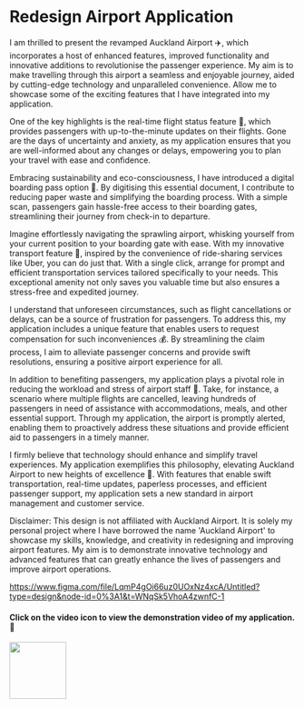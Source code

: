# Redesign Airport Application

I am thrilled to present the revamped Auckland Airport ✈️, which incorporates a host of enhanced features, improved functionality and innovative additions to revolutionise the passenger experience. My aim is to make travelling through this airport a seamless and enjoyable journey, aided by cutting-edge technology and unparalleled convenience. Allow me to showcase some of the exciting features that I have integrated into my application.

One of the key highlights is the real-time flight status feature 🚀, which provides passengers with up-to-the-minute updates on their flights. Gone are the days of uncertainty and anxiety, as my application ensures that you are well-informed about any changes or delays, empowering you to plan your travel with ease and confidence.

Embracing sustainability and eco-consciousness, I have introduced a digital boarding pass option 🌿. By digitising this essential document, I contribute to reducing paper waste and simplifying the boarding process. With a simple scan, passengers gain hassle-free access to their boarding gates, streamlining their journey from check-in to departure.

Imagine effortlessly navigating the sprawling airport, whisking yourself from your current position to your boarding gate with ease. With my innovative transport feature 🚕, inspired by the convenience of ride-sharing services like Uber, you can do just that. With a single click, arrange for prompt and efficient transportation services tailored specifically to your needs. This exceptional amenity not only saves you valuable time but also ensures a stress-free and expedited journey.

I understand that unforeseen circumstances, such as flight cancellations or delays, can be a source of frustration for passengers. To address this, my application includes a unique feature that enables users to request compensation for such inconveniences 💰. By streamlining the claim process, I aim to alleviate passenger concerns and provide swift resolutions, ensuring a positive airport experience for all.

In addition to benefiting passengers, my application plays a pivotal role in reducing the workload and stress of airport staff 🙌. Take, for instance, a scenario where multiple flights are cancelled, leaving hundreds of passengers in need of assistance with accommodations, meals, and other essential support. Through my application, the airport is promptly alerted, enabling them to proactively address these situations and provide efficient aid to passengers in a timely manner.

I firmly believe that technology should enhance and simplify travel experiences. My application exemplifies this philosophy, elevating Auckland Airport to new heights of excellence 🌟. With features that enable swift transportation, real-time updates, paperless processes, and efficient passenger support, my application sets a new standard in airport management and customer service.

Disclaimer: This design is not affiliated with Auckland Airport. It is solely my personal project where I have borrowed the name 'Auckland Airport' to showcase my skills, knowledge, and creativity in redesigning and improving airport features. My aim is to demonstrate innovative technology and advanced features that can greatly enhance the lives of passengers and improve airport operations.

https://www.figma.com/file/LqmP4gOi66uz0UOxNz4xcA/Untitled?type=design&node-id=0%3A1&t=WNqSk5VhoA4zwnfC-1

#### Click on the video icon to view the demonstration video of my application. 👀
[<img src='https://img.icons8.com/external-xnimrodx-lineal-gradient-xnimrodx/512/external-video-news-xnimrodx-lineal-gradient-xnimrodx.png' width='100'>](https://www.linkedin.com/posts/karan-h-patel_aucklandairport-airportinnovation-passengerexperience-activity-7059747287337472000-nHXc?utm_source=share&utm_medium=member_desktop)

